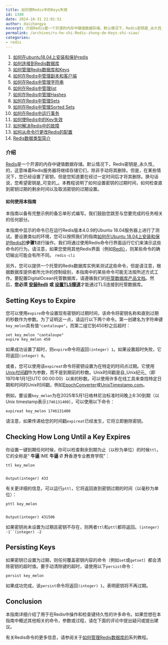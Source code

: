 ```yaml
---
title: 如何使Redis中的Keys失效
id: 1348
date: 2024-10-31 22:01:51
author: daichangya
excerpt: 介绍Redis是一个开源的内存中键值数据存储。默认情况下，Redis密钥是_永久性_的，这意味着Redis服务器将继续存储它们，除非手动将其删除。但是，在某些情况下，您已经设置了密钥，但是您知道要在经过一定时间后才将其删除。换句话说，您希望密钥是_可变的_。本教程说明了如何设置密钥的过期时间，如何检
permalink: /archives/ru-he-shi-Redis-zhong-de-Keys-shi-xiao/
categories:
- redis
---
```


1. [如何在ubuntu18.04上安装和保护redis](https://blog.jsdiff.com/archives/%E5%A6%82%E4%BD%95%E5%9C%A8ubuntu1804%E4%B8%8A%E5%AE%89%E8%A3%85%E5%92%8C%E4%BF%9D%E6%8A%A4redis)
2. [如何连接到Redis数据库](https://blog.jsdiff.com/archives/howtoconnecttoaredisdatabase)
3. [如何管理Redis数据库和Keys](https://blog.jsdiff.com/archives/howtomanageredisdatabasesandkeys)
4. [如何在Redis中管理副本和客户端](https://blog.jsdiff.com/archives/%E5%A6%82%E4%BD%95%E5%9C%A8redis%E4%B8%AD%E7%AE%A1%E7%90%86%E5%89%AF%E6%9C%AC%E5%92%8C%E5%AE%A2%E6%88%B7%E7%AB%AF)
5. [如何在Redis中管理字符串](https://blog.jsdiff.com/archives/%E5%A6%82%E4%BD%95%E5%9C%A8redis%E4%B8%AD%E7%AE%A1%E7%90%86%E5%AD%97%E7%AC%A6%E4%B8%B2)
6. [如何在Redis中管理list](https://blog.jsdiff.com/archives/listsinredis)
7. [如何在Redis中管理Hashes](https://blog.jsdiff.com/archives/%E5%A6%82%E4%BD%95%E5%9C%A8redis%E4%B8%AD%E7%AE%A1%E7%90%86hashes)
8. [如何在Redis中管理Sets](https://blog.jsdiff.com/archives/%E5%A6%82%E4%BD%95%E5%9C%A8redis%E4%B8%AD%E7%AE%A1%E7%90%86sets)
9. [如何在Redis中管理Sorted Sets](https://blog.jsdiff.com/archives/howtomanagesortedsetsinredis)
10. [如何在Redis中运行事务](https://blog.jsdiff.com/archives/%E5%A6%82%E4%BD%95%E5%9C%A8redis%E4%B8%AD%E8%BF%90%E8%A1%8C%E4%BA%8B%E5%8A%A1)
11. [如何使Redis中的Key失效](https://blog.jsdiff.com/archives/%E5%A6%82%E4%BD%95%E4%BD%BFredis%E4%B8%AD%E7%9A%84keys%E5%A4%B1%E6%95%88)
12. [如何解决Redis中的故障](https://blog.jsdiff.com/archives/%E5%A6%82%E4%BD%95%E8%A7%A3%E5%86%B3redis%E4%B8%AD%E7%9A%84%E9%97%AE%E9%A2%98)
13. [如何从命令行更改Redis的配置](https://blog.jsdiff.com/archives/%E5%A6%82%E4%BD%95%E4%BB%8E%E5%91%BD%E4%BB%A4%E8%A1%8C%E6%9B%B4%E6%94%B9redis%E7%9A%84%E9%85%8D%E7%BD%AE)
14. [Redis数据类型简介](https://blog.jsdiff.com/archives/redis%E6%95%B0%E6%8D%AE%E7%B1%BB%E5%9E%8B%E7%AE%80%E4%BB%8B)

### 介绍

[Redis](https://redis.io/)是一个开源的内存中键值数据存储。默认情况下，Redis密钥是_永久性_的，这意味着Redis服务器将继续存储它们，除非手动将其删除。但是，在某些情况下，您已经设置了密钥，但是您知道要在经过一定时间后才将其删除。换句话说，您希望密钥是_可变的_。本教程说明了如何设置密钥的过期时间，如何检查直到密钥过期的剩余时间以及取消密钥的过期设置。

#### 如何使用本指南

本指南以备有完整示例的备忘单形式编写。我们鼓励您跳至与您要完成的任务相关的任何部分。

本指南中显示的命令已在运行Redis版本4.0.9的Ubuntu 18.04服务器上进行了测试。要设置类似的环境，您可以按照我们的指南[如何在Ubuntu 18.04上安装和保护Redis的](https://blog.jsdiff.com/archives/%E5%A6%82%E4%BD%95%E5%9C%A8ubuntu1804%E4%B8%8A%E5%AE%89%E8%A3%85%E5%92%8C%E4%BF%9D%E6%8A%A4redis)**步骤1**进行操作。我们将通过使用Redis命令行界面运行它们来演示这些命令的行为。请注意，如果您使用其他Redis界面（例如[Redli）](https://github.com/IBM-Cloud/redli)，则某些命令的确切输出可能会有所不同。 [](https://blog.jsdiff.com/archives/%E5%A6%82%E4%BD%95%E5%9C%A8ubuntu1804%E4%B8%8A%E5%AE%89%E8%A3%85%E5%92%8C%E4%BF%9D%E6%8A%A4redis)`redis-cli`[](https://github.com/IBM-Cloud/redli)

另外，您可以提供一个托管的Redis数据库实例来测试这些命令，但是请注意，根据数据库提供者所允许的控制级别，本指南中的某些命令可能无法按所述方式工作。要配置DigitalOcean托管数据库，请遵循我们的[托管数据库产品文档](https://www.digitalocean.com/docs/databases/redis/quickstart/)。然后，**您必须** [**安装Redli**](https://www.digitalocean.com/community/tutorials/how-to-connect-to-managed-database-ubuntu-18-04#connecting-to-a-managed-redis-database) **或** [**设置TLS隧道**](https://www.digitalocean.com/community/tutorials/how-to-connect-to-managed-redis-over-tls-with-stunnel-and-redis-cli)才能通过TLS连接到托管数据库。

Setting Keys to Expire
----------------------

您可以使用`expire`命令设置现有密钥的过期时间，该命令将密钥名称和直到过期的秒数作为参数。为了证明这一点，请运行以下两个命令。第一创建名为字符串键`key_melon`具有值`"cantaloupe"`，而第二组它到450秒之后超时：

    set key_melon "cantaloupe"
    expire key_melon 450
    

如果成功设置了超时，则`expire`命令将返回`(integer) 1`。如果设置超时失败，它将返回`(integer) 0`。

或者，您可以使用该`expireat`命令将密钥设置为在特定的时间点过期。它使用[_Unix时间戳_](https://en.wikipedia.org/wiki/Unix_time)作为参数，而不是到期前的秒数。Unix时间戳是自_Unix纪元_（即1970年1月1日UTC 00:00:00）以来的秒数。可以使用许多在线工具来查找特定日期和时间的Unix时间戳，例如[EpochConverter](https://www.epochconverter.com/)或[UnixTimestamp.com](https://www.unixtimestamp.com/)。

例如，要设置`key_melon`为在2025年5月1日格林尼治标准时间晚上8:30到期（以Unix timestamp表示`1746131400`），可以使用以下命令：

    expireat key_melon 1746131400
    

请注意，如果传递给您的时间戳`expireat`已经发生，它将立即删除密钥。

Checking How Long Until a Key Expires
-------------------------------------

你设置一键到期任何时候，你可以检查剩余到期为止（以秒为单位）的时候`ttl`，它的全称是“ **牛逼** IME **牛逼** Ø **升**香港专业教育学院”：

    ttl key_melon
    

    Output(integer) 433
    

有关更详细的信息，可以运行`pttl`，它将返回直到密钥过期的时间（以毫秒为单位）：

    pttl key_melon
    

    Output(integer) 431506
    

如果密钥尚未设置为过期且密钥不存在，则两者`ttl`和`pttl`都将返回。`(integer) -1``(integer) -2`

Persisting Keys
---------------

如果密钥已设置为过期，则任何覆盖密钥内容的命令（例如`set`或`getset`）都会清除密钥的超时值。要手动清除键的超时，请使用以下`persist`命令：

    persist key_melon
    

如果成功完成，该`persist`命令将返回`(integer) 1`，表明密钥将不再过期。

Conclusion
----------

本指南详细介绍了用于在Redis中操作和检查键持久性的许多命令。如果您想在本指南中概述其他相关的命令，参数或过程，请在下面的评论中提出疑问或提出建议。

有关Redis命令的更多信息，请参阅关于[如何管理Redis数据库的](https://blog.jsdiff.com/archives/%E5%A6%82%E4%BD%95%E4%BD%BF%E7%94%A8redis%E6%95%B0%E6%8D%AE%E5%BA%93)系列教程。